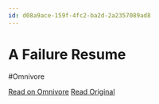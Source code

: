 ```yaml
---
id: d08a9ace-159f-4fc2-ba2d-2a2357089ad8
---
```


# A Failure Resume
#Omnivore

[Read on Omnivore](https://omnivore.app/me/a-failure-resume-191f4f1e111)
[Read Original](https://jzhao.xyz/posts/a-failure-resume)

